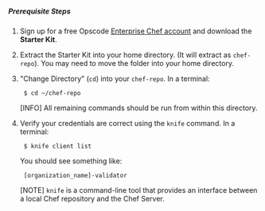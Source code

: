 ##### Prerequisite Steps

1. Sign up for a free Opscode [Enterprise Chef account][chef-enterprise] and download the **Starter Kit**.

1. Extract the Starter Kit into your home directory. (It will extract as `chef-repo`). You may need to move the folder into your home directory.

1. "Change Directory" (`cd`) into your `chef-repo`. In a terminal:

        $ cd ~/chef-repo

    [INFO] All remaining commands should be run from within this directory.

1. Verify your credentials are correct using the `knife` command. In a terminal:

        $ knife client list

    You should see something like:

        [organization_name]-validator

    [NOTE] `knife` is a command-line tool that provides an interface between a local Chef repository and the Chef Server.

[chef-enterprise]: https://getchef.opscode.com/signup "Sign up for Enterprise Chef"
[pem-screencast]: https://learnchef.opscode.com/screencasts/manage-pem-files/
[chef-repo-github]: http://github.com/opscode/chef-repo
